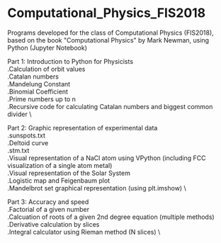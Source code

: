 # Computational_Physics_FIS2018
Programs developed for the class of Computational Physics (FIS2018), based on the book "Computational Physics" by Mark Newman, using Python (Jupyter Notebook)

Part 1: Introduction to Python for Physicists \
  .Calculation of orbit values \
  .Catalan numbers \
  .Mandelung Constant \
  .Binomial Coefficient \
  .Prime numbers up to n \
  .Recursive code for calculating Catalan numbers and biggest common divider \

Part 2: Graphic representation of experimental data \
  .sunspots.txt \
  .Deltoid curve \
  .stm.txt \
  .Visual representation of a NaCl atom using VPython (including FCC visualization of a single atom metal) \
  .Visual representation of the Solar System \
  .Logistic map and Feigenbaum plot \
  .Mandelbrot set graphical representation (using plt.imshow) \
  
Part 3: Accuracy and speed \
  .Factorial of a given number \
  .Calcuation of roots of a given 2nd degree equation (multiple methods) \
  .Derivative calculation by slices \
  .Integral calculator using Rieman method (N slices) \
